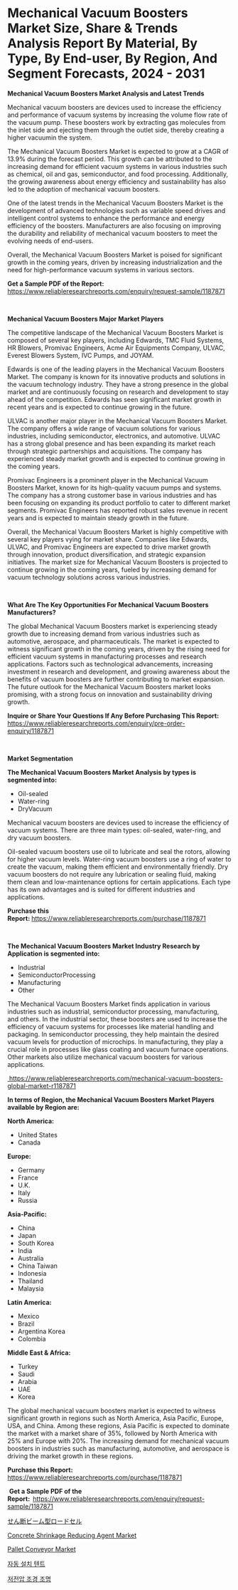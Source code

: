 <p><h1>Mechanical Vacuum Boosters Market Size, Share & Trends Analysis Report By Material, By Type, By End-user, By Region, And Segment Forecasts, 2024 - 2031</h1></p><p><strong>Mechanical Vacuum Boosters Market Analysis and Latest Trends</strong></p>
<p><p>Mechanical vacuum boosters are devices used to increase the efficiency and performance of vacuum systems by increasing the volume flow rate of the vacuum pump. These boosters work by extracting gas molecules from the inlet side and ejecting them through the outlet side, thereby creating a higher vacuumin the system.</p><p>The Mechanical Vacuum Boosters Market is expected to grow at a CAGR of 13.9% during the forecast period. This growth can be attributed to the increasing demand for efficient vacuum systems in various industries such as chemical, oil and gas, semiconductor, and food processing. Additionally, the growing awareness about energy efficiency and sustainability has also led to the adoption of mechanical vacuum boosters.</p><p>One of the latest trends in the Mechanical Vacuum Boosters Market is the development of advanced technologies such as variable speed drives and intelligent control systems to enhance the performance and energy efficiency of the boosters. Manufacturers are also focusing on improving the durability and reliability of mechanical vacuum boosters to meet the evolving needs of end-users.</p><p>Overall, the Mechanical Vacuum Boosters Market is poised for significant growth in the coming years, driven by increasing industrialization and the need for high-performance vacuum systems in various sectors.</p></p>
<p><strong>Get a Sample PDF of the Report:&nbsp;</strong> <a href="https://www.reliableresearchreports.com/enquiry/request-sample/1187871">https://www.reliableresearchreports.com/enquiry/request-sample/1187871</a></p>
<p>&nbsp;</p>
<p><strong>Mechanical Vacuum Boosters Major Market Players</strong></p>
<p><p>The competitive landscape of the Mechanical Vacuum Boosters Market is composed of several key players, including Edwards, TMC Fluid Systems, HR Blowers, Promivac Engineers, Acme Air Equipments Company, ULVAC, Everest Blowers System, IVC Pumps, and JOYAM. </p><p>Edwards is one of the leading players in the Mechanical Vacuum Boosters Market. The company is known for its innovative products and solutions in the vacuum technology industry. They have a strong presence in the global market and are continuously focusing on research and development to stay ahead of the competition. Edwards has seen significant market growth in recent years and is expected to continue growing in the future.</p><p>ULVAC is another major player in the Mechanical Vacuum Boosters Market. The company offers a wide range of vacuum solutions for various industries, including semiconductor, electronics, and automotive. ULVAC has a strong global presence and has been expanding its market reach through strategic partnerships and acquisitions. The company has experienced steady market growth and is expected to continue growing in the coming years.</p><p>Promivac Engineers is a prominent player in the Mechanical Vacuum Boosters Market, known for its high-quality vacuum pumps and systems. The company has a strong customer base in various industries and has been focusing on expanding its product portfolio to cater to different market segments. Promivac Engineers has reported robust sales revenue in recent years and is expected to maintain steady growth in the future.</p><p>Overall, the Mechanical Vacuum Boosters Market is highly competitive with several key players vying for market share. Companies like Edwards, ULVAC, and Promivac Engineers are expected to drive market growth through innovation, product diversification, and strategic expansion initiatives. The market size for Mechanical Vacuum Boosters is projected to continue growing in the coming years, fueled by increasing demand for vacuum technology solutions across various industries.</p></p>
<p>&nbsp;</p>
<p><strong>What Are The Key Opportunities For Mechanical Vacuum Boosters Manufacturers?</strong></p>
<p><p>The global Mechanical Vacuum Boosters market is experiencing steady growth due to increasing demand from various industries such as automotive, aerospace, and pharmaceuticals. The market is expected to witness significant growth in the coming years, driven by the rising need for efficient vacuum systems in manufacturing processes and research applications. Factors such as technological advancements, increasing investment in research and development, and growing awareness about the benefits of vacuum boosters are further contributing to market expansion. The future outlook for the Mechanical Vacuum Boosters market looks promising, with a strong focus on innovation and sustainability driving growth.</p></p>
<p><strong>Inquire or Share Your Questions If Any Before Purchasing This Report:</strong> <a href="https://www.reliableresearchreports.com/enquiry/pre-order-enquiry/1187871">https://www.reliableresearchreports.com/enquiry/pre-order-enquiry/1187871</a></p>
<p>&nbsp;</p>
<p><strong>Market Segmentation</strong></p>
<p><strong>The Mechanical Vacuum Boosters Market Analysis by types is segmented into:</strong></p>
<p><ul><li>Oil-sealed</li><li>Water-ring</li><li>DryVacuum</li></ul></p>
<p><p>Mechanical vacuum boosters are devices used to increase the efficiency of vacuum systems. There are three main types: oil-sealed, water-ring, and dry vacuum boosters. </p><p>Oil-sealed vacuum boosters use oil to lubricate and seal the rotors, allowing for higher vacuum levels. Water-ring vacuum boosters use a ring of water to create the vacuum, making them efficient and environmentally friendly. Dry vacuum boosters do not require any lubrication or sealing fluid, making them clean and low-maintenance options for certain applications. Each type has its own advantages and is suited for different industries and applications.</p></p>
<p><strong>Purchase this Report:&nbsp;</strong><a href="https://www.reliableresearchreports.com/purchase/1187871">https://www.reliableresearchreports.com/purchase/1187871</a></p>
<p>&nbsp;</p>
<p><strong>The Mechanical Vacuum Boosters Market Industry Research by Application is segmented into:</strong></p>
<p><ul><li>Industrial</li><li>SemiconductorProcessing</li><li>Manufacturing</li><li>Other</li></ul></p>
<p><p>The Mechanical Vacuum Boosters Market finds application in various industries such as industrial, semiconductor processing, manufacturing, and others. In the industrial sector, these boosters are used to increase the efficiency of vacuum systems for processes like material handling and packaging. In semiconductor processing, they help maintain the desired vacuum levels for production of microchips. In manufacturing, they play a crucial role in processes like glass coating and vacuum furnace operations. Other markets also utilize mechanical vacuum boosters for various applications.</p></p>
<p><a href="https://www.reliableresearchreports.com/mechanical-vacuum-boosters-global-market-r1187871">&nbsp;https://www.reliableresearchreports.com/mechanical-vacuum-boosters-global-market-r1187871</a></p>
<p><strong>In terms of Region, the Mechanical Vacuum Boosters Market Players available by Region are:</strong></p>
<p>
    <p> <strong> North America: </strong>
        <ul>
            <li>United States</li>
            <li>Canada</li>
        </ul>
        </p> 
    <p> <strong> Europe: </strong>
        <ul>
            <li>Germany</li>
            <li>France</li>
            <li>U.K.</li>
            <li>Italy</li>
            <li>Russia</li>
        </ul>
        </p> 
    <p> <strong> Asia-Pacific: </strong>
        <ul>
            <li>China</li>
            <li>Japan</li>
            <li>South Korea</li>
            <li>India</li>
            <li>Australia</li>
            <li>China Taiwan</li>
            <li>Indonesia</li>
            <li>Thailand</li>
            <li>Malaysia</li>
        </ul>
        </p> 
    <p> <strong> Latin America: </strong>
        <ul>
            <li>Mexico</li>
            <li>Brazil</li>
            <li>Argentina Korea</li>
            <li>Colombia</li>
        </ul>
        </p> 
    <p> <strong> Middle East & Africa: </strong>
        <ul>
            <li>Turkey</li>
            <li>Saudi</li>
            <li>Arabia</li>
            <li>UAE</li>
            <li>Korea</li>
        </ul>
    </p>
    </p>
<p><p>The global mechanical vacuum boosters market is expected to witness significant growth in regions such as North America, Asia Pacific, Europe, USA, and China. Among these regions, Asia Pacific is expected to dominate the market with a market share of 35%, followed by North America with 25% and Europe with 20%. The increasing demand for mechanical vacuum boosters in industries such as manufacturing, automotive, and aerospace is driving the market growth in these regions.</p></p>
<p><strong>Purchase this Report: </strong><a href="https://www.reliableresearchreports.com/purchase/1187871">https://www.reliableresearchreports.com/purchase/1187871</a></p>
<p>&nbsp;<strong>Get a Sample PDF of the Report:&nbsp;&nbsp;</strong><a href="https://www.reliableresearchreports.com/enquiry/request-sample/1187871">https://www.reliableresearchreports.com/enquiry/request-sample/1187871</a></p>
<p><strong></strong></p>
<p><p><a href="https://github.com/mreklxf44233/Market-Research-Report-List-1/blob/main/800158835295.md">せん断ビーム型ロードセル</a></p><p><a href="https://www.linkedin.com/pulse/concrete-shrinkage-reducing-agent-market-provides-comprehensive-nhncf?trackingId=5XMohUWgpSM%2BO5icjpg4Ng%3D%3D">Concrete Shrinkage Reducing Agent Market</a></p><p><a href="https://github.com/lylyparadise/Market-Research-Report-List-3/blob/main/pallet-conveyor-market.md">Pallet Conveyor Market</a></p><p><a href="https://github.com/vsr06p4p49/Market-Research-Report-List-1/blob/main/113293532395.md">자동 설치 텐트</a></p><p><a href="https://github.com/oajzkywllm460/Market-Research-Report-List-1/blob/main/851177132394.md">저전압 조경 조명</a></p></p>